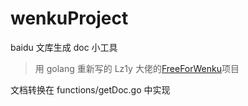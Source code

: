 # wenkuProject

baidu 文库生成 doc 小工具

> 用 golang 重新写的 Lz1y 大佬的[FreeForWenku](https://github.com/Lz1y/FreeForWenku)项目

文档转换在 functions/getDoc.go 中实现
